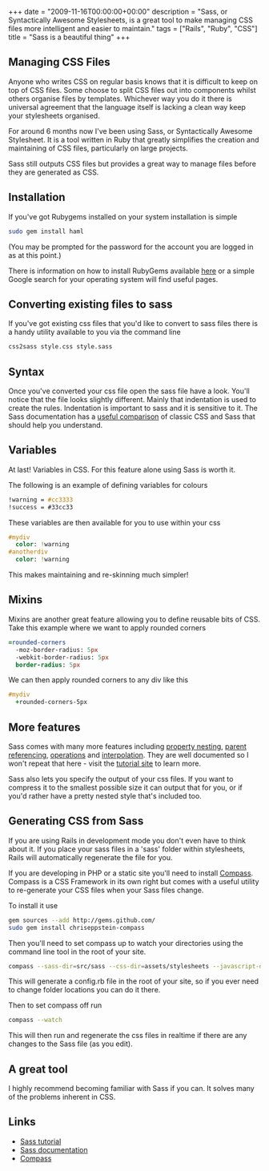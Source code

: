 +++
date = "2009-11-16T00:00:00+00:00"
description = "Sass, or Syntactically Awesome Stylesheets, is a great tool to make managing CSS files more intelligent and easier to maintain."
tags = ["Rails", "Ruby", "CSS"]
title = "Sass is a beautiful thing"
+++

## Managing CSS Files

Anyone who writes CSS on regular basis knows that it is difficult to keep on top
of CSS files. Some choose to split CSS files out into components whilst others
organise files by templates. Whichever way you do it there is universal
agreement that the language itself is lacking a clean way keep your stylesheets
organised.

For around 6 months now I've been using Sass, or Syntactically Awesome
Stylesheet. It is a tool written in Ruby that greatly simplifies the creation
and maintaining of CSS files, particularly on large projects.

Sass still outputs CSS files but provides a great way to manage files before
they are generated as CSS.

## Installation

If you've got Rubygems installed on your system installation is simple

```sh
sudo gem install haml
```

(You may be prompted for the password for the account you are logged in as at
this point.)

There is information on how to install RubyGems available
<a href="http://docs.rubygems.org/read/chapter/3">here</a> or a simple Google
search for your operating system will find useful pages.

## Converting existing files to sass

If you've got existing css files that you'd like to convert to sass files there
is a handy utility available to you via the command line

```sh
css2sass style.css style.sass
```

## Syntax

Once you've converted your css file open the sass file have a look. You'll
notice that the file looks slightly different. Mainly that indentation is used
to create the rules. Indentation is important to sass and it is sensitive to it.
The Sass documentation has a
<a href="http://sass-lang.com/tutorial.html#nesting">useful comparison</a> of
classic CSS and Sass that should help you understand.

## Variables

At last! Variables in CSS. For this feature alone using Sass is worth it.

The following is an example of defining variables for colours

```sass
!warning = #cc3333
!success = #33cc33
```

These variables are then available for you to use within your css

```sass
#mydiv
  color: !warning
#anotherdiv
  color: !warning
```

This makes maintaining and re-skinning much simpler!

## Mixins

Mixins are another great feature allowing you to define reusable bits of CSS.
Take this example where we want to apply rounded corners

```sass
=rounded-corners
  -moz-border-radius: 5px
  -webkit-border-radius: 5px
  border-radius: 5px
```

We can then apply rounded corners to any div like this

```sass
#mydiv
  +rounded-corners-5px
```

## More features

Sass comes with many more features including
<a href="http://sass-lang.com/tutorial.html#nesting">property nesting</a>,
<a href="http://sass-lang.com/tutorial.html#parent_reference">parent
referencing</a>,
<a href="http://sass-lang.com/tutorial.html#operations">operations</a> and
<a href="http://sass-lang.com/tutorial.html#interpolation">interpolation</a>.
They are well documented so I won't repeat that here - visit the
<a href="http://sass-lang.com/tutorial.html">tutorial site</a> to learn more.

Sass also lets you specify the output of your css files. If you want to compress
it to the smallest possible size it can output that for you, or if you'd rather
have a pretty nested style that's included too.

## Generating CSS from Sass

If you are using Rails in development mode you don't even have to think about
it. If you place your sass files in a 'sass' folder within stylesheets, Rails
will automatically regenerate the file for you.

If you are developing in PHP or a static site you'll need to install
<a href="http://wiki.github.com/chriseppstein/compass">Compass</a>. Compass is a
CSS Framework in its own right but comes with a useful utility to re-generate
your CSS files when your Sass files change.

To install it use

```sh
gem sources --add http://gems.github.com/
sudo gem install chriseppstein-compass
```

Then you'll need to set compass up to watch your directories using the command
line tool in the root of your site.

```sh
compass --sass-dir=src/sass --css-dir=assets/stylesheets --javascript-dir=assets/javascripts --images-dir=assets/images my_project
```

This will generate a config.rb file in the root of your site, so if you ever
need to change folder locations you can do it there.

Then to set compass off run

```sh
compass --watch
```

This will then run and regenerate the css files in realtime if there are any
changes to the Sass file (as you edit).

## A great tool

I highly recommend becoming familiar with Sass if you can. It solves many of the
problems inherent in CSS.

## Links

- <a href="http://sass-lang.com/tutorial.html">Sass tutorial</a>
- <a href="http://sass-lang.com/docs/yardoc/SASS_REFERENCE.md.html">Sass
  documentation</a>
- <a href="http://wiki.github.com/chriseppstein/compass">Compass</a>
